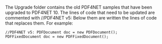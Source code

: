 The Upgrade folder contains the old PDF4NET samples that have been upgraded to PDF4NET 10.
The lines of code that need to be updated are commented with //PDF4NET v5: 
Below them are written the lines of code that replaces them.
For example:

    //PDF4NET v5: PDFDocument doc = new PDFDocument();
    PDFFixedDocument doc = new PDFFixedDocument();